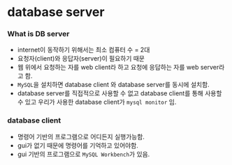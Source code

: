 # database server

### What is DB server

- internet이 동작하기 위해서는 최소 컴퓨터 수 = 2대
- 요청자(client)와 응답자(server)이 필요하기 때문
- 웹 위에서 요청하는 자를 web client라 하고 요청에 응답하는 자를 web server라고 함.
- `MySQL`을 설치하면 database client 와 database server를 동시에 설치함.
- database server를 직접적으로 사용할 수 없고 database client를 통해 사용할 수 있고 우리가 사용한 database client가 `mysql monitor` 임.

### database client
- 명령어 기반의 프로그램으로 어디든지 실행가능함.
- gui가 없기 때문에 명령어를 기억하고 있어야함.
- gui 기반의 프로그램으로 `MySQL Workbench`가 있음.
